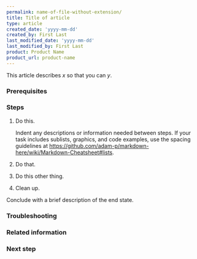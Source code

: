 ```yaml
---
permalink: name-of-file-without-extension/
title: Title of article
type: article
created_date: 'yyyy-mm-dd'
created_by: First Last
last_modified_date: 'yyyy-mm-dd'
last_modified_by: First Last
product: Product Name
product_url: product-name
---
```


<!--
For detailed guidelines for creating clear and effective tasks, see [the Tasks section of the style guide](https://github.com/rackerlabs/docs-rackspace/blob/master/style-guide/m-z-style-guidelines.md#tasks).

For guidelines specific to How-To articles, see [Contributing to the Rackspace How-To content repository](https://github.com/rackerlabs/rackspace-how-to/blob/master/CONTRIBUTING.md).

For a good example article that illustrates most of the areas covered in this template, see https://github.com/rackerlabs/rackspace-how-to/blob/master/content/cloud-servers/migrating-an-application-built-on-a-lamp-stack-from-amazon-web-services.md.
-->

<!--
Limit task topics to a single task or a closely related group of tasks. Include as much context as necessary for the user to be able to complete the task.

Create a title (in the header section, above) that accurately describes the task. Start with an imperative verb, and use sentence-style capitalization. For example:

Create and attach a volume
Install or upgrade PHP 5.3 for CentOS 5.x
-->

This article describes *x* so that you can *y*.

<!--
To begin the article, provide a brief summary of what the article describes and why it matters. For example:

"You can send email to a large number of people by assigning them to a parent email list called a group list. This article shows you how to create a group list."

"To set up Webmail Mobile Sync with your Rackspace Email account on your mobile device, you need to add an ActiveSync or BlackBerry Enterprise Service (BES) license through the Cloud Office Control Panel. This article shows you how to add a ActiveSync or BES license."

You are not limited to this phrasing, but ensure that the introduction adequately describes what the article is about.
-->

### Prerequisites

<!--
List necessary prerequisites for the task or set of tasks. Limit this section to only what the user needs to know or do to accomplish the task.

- Software that must already be installed
- Dependencies
- Links to other articles
- Any other required setup
-->

### Steps

<!--
If you have a "Prerequisites" section, or you have more than one procedure (set of steps) in the article, precede each list of steps with a descriptive heading. Begin the heading with  an imperative verb (for example, Create a scheduled backup). If an article has just one set of steps, and it is preceded by only a brief introduction, you can omit this heading.

List steps in a numbered list. Limit each step to a single action. For detailed guidelines for writing effective and clear step text, see [the style guide](https://github.com/rackerlabs/docs-rackspace/blob/master/style-guide/m-z-style-guidelines.md#tasks-steps).

Include as many "Steps" sections as needed to provide a complete article to the user.

To make it easier to shuffle steps around, number each with 1.; the processor handles numbering the steps appropriately.
-->

1. Do this.

    Indent any descriptions or information needed between steps. If your task includes sublists, graphics, and code examples, use the spacing guidelines at https://github.com/adam-p/markdown-here/wiki/Markdown-Cheatsheet#lists.

1. Do that.

1. Do this other thing.

1. Clean up.

Conclude with a brief description of the end state.

### Troubleshooting

<!--

If there are known issues that the user could encounter during the task, describe those issues and their workarounds in this section. If the issues and workarounds are provided in another article, provide a link to that article.   

-->

### Related information

<!--
Provide links to related content.
-->

### Next step

<!--
If the task is part of a larger set of tasks, you can help the customer by including this section and a link to the next task article.
-->
